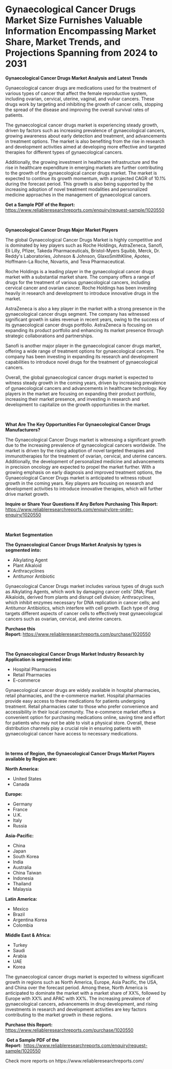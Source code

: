 <p><h1>Gynaecological Cancer Drugs Market Size Furnishes Valuable Information Encompassing Market Share, Market Trends, and Projections Spanning from 2024 to 2031</h1></p><p><strong>Gynaecological Cancer Drugs Market Analysis and Latest Trends</strong></p>
<p><p>Gynaecological cancer drugs are medications used for the treatment of various types of cancer that affect the female reproductive system, including ovarian, cervical, uterine, vaginal, and vulvar cancers. These drugs work by targeting and inhibiting the growth of cancer cells, stopping the spread of the disease and improving the overall survival rates of patients.</p><p>The gynaecological cancer drugs market is experiencing steady growth, driven by factors such as increasing prevalence of gynaecological cancers, growing awareness about early detection and treatment, and advancements in treatment options. The market is also benefiting from the rise in research and development activities aimed at developing more effective and targeted therapies for different types of gynaecological cancers.</p><p>Additionally, the growing investment in healthcare infrastructure and the rise in healthcare expenditure in emerging markets are further contributing to the growth of the gynaecological cancer drugs market. The market is expected to continue its growth momentum, with a projected CAGR of 10.1% during the forecast period. This growth is also being supported by the increasing adoption of novel treatment modalities and personalized medicine approaches in the management of gynaecological cancers.</p></p>
<p><strong>Get a Sample PDF of the Report:&nbsp;</strong> <a href="https://www.reliableresearchreports.com/enquiry/request-sample/1020550">https://www.reliableresearchreports.com/enquiry/request-sample/1020550</a></p>
<p>&nbsp;</p>
<p><strong>Gynaecological Cancer Drugs Major Market Players</strong></p>
<p><p>The global Gynaecological Cancer Drugs Market is highly competitive and is dominated by key players such as Roche Holdings, AstraZeneca, Sanofi, Eli Lilly, Pfizer, Takeda Pharmaceuticals, Bristol-Myers Squibb, Merck, Dr. Reddy's Laboratories, Johnson & Johnson, GlaxoSmithKline, Apotex, Hoffmann-La Roche, Novartis, and Teva Pharmaceutical.</p><p>Roche Holdings is a leading player in the gynaecological cancer drugs market with a substantial market share. The company offers a range of drugs for the treatment of various gynaecological cancers, including cervical cancer and ovarian cancer. Roche Holdings has been investing heavily in research and development to introduce innovative drugs in the market.</p><p>AstraZeneca is also a key player in the market with a strong presence in the gynaecological cancer drugs segment. The company has witnessed significant growth in sales revenue in recent years, owing to the success of its gynaecological cancer drugs portfolio. AstraZeneca is focusing on expanding its product portfolio and enhancing its market presence through strategic collaborations and partnerships.</p><p>Sanofi is another major player in the gynaecological cancer drugs market, offering a wide range of treatment options for gynaecological cancers. The company has been investing in expanding its research and development capabilities to introduce novel drugs for the treatment of gynaecological cancers.</p><p>Overall, the global gynaecological cancer drugs market is expected to witness steady growth in the coming years, driven by increasing prevalence of gynaecological cancers and advancements in healthcare technology. Key players in the market are focusing on expanding their product portfolio, increasing their market presence, and investing in research and development to capitalize on the growth opportunities in the market.</p></p>
<p>&nbsp;</p>
<p><strong>What Are The Key Opportunities For Gynaecological Cancer Drugs Manufacturers?</strong></p>
<p><p>The Gynaecological Cancer Drugs market is witnessing a significant growth due to the increasing prevalence of gynaecological cancers worldwide. The market is driven by the rising adoption of novel targeted therapies and immunotherapies for the treatment of ovarian, cervical, and uterine cancers. Additionally, the development of personalized medicine and advancements in precision oncology are expected to propel the market further. With a growing emphasis on early diagnosis and improved treatment options, the Gynaecological Cancer Drugs market is anticipated to witness robust growth in the coming years. Key players are focusing on research and development activities to introduce innovative therapies, which will further drive market growth.</p></p>
<p><strong>Inquire or Share Your Questions If Any Before Purchasing This Report:</strong> <a href="https://www.reliableresearchreports.com/enquiry/pre-order-enquiry/1020550">https://www.reliableresearchreports.com/enquiry/pre-order-enquiry/1020550</a></p>
<p>&nbsp;</p>
<p><strong>Market Segmentation</strong></p>
<p><strong>The Gynaecological Cancer Drugs Market Analysis by types is segmented into:</strong></p>
<p><ul><li>Alkylating Agent</li><li>Plant Alkaloid</li><li>Anthracyclines</li><li>Antitumor Antibiotic</li></ul></p>
<p><p>Gynaecological Cancer Drugs market includes various types of drugs such as Alkylating Agents, which work by damaging cancer cells' DNA; Plant Alkaloids, derived from plants and disrupt cell division; Anthracyclines, which inhibit enzymes necessary for DNA replication in cancer cells; and Antitumor Antibiotics, which interfere with cell growth. Each type of drug targets different aspects of cancer cells to effectively treat gynaecological cancers such as ovarian, cervical, and uterine cancers.</p></p>
<p><strong>Purchase this Report:&nbsp;</strong><a href="https://www.reliableresearchreports.com/purchase/1020550">https://www.reliableresearchreports.com/purchase/1020550</a></p>
<p>&nbsp;</p>
<p><strong>The Gynaecological Cancer Drugs Market Industry Research by Application is segmented into:</strong></p>
<p><ul><li>Hospital Pharmacies</li><li>Retail Pharmacies</li><li>E-commerce</li></ul></p>
<p><p>Gynaecological cancer drugs are widely available in hospital pharmacies, retail pharmacies, and the e-commerce market. Hospital pharmacies provide easy access to these medications for patients undergoing treatment. Retail pharmacies cater to those who prefer convenience and accessibility in their local community. The e-commerce market offers a convenient option for purchasing medications online, saving time and effort for patients who may not be able to visit a physical store. Overall, these distribution channels play a crucial role in ensuring patients with gynaecological cancer have access to necessary medications.</p></p>
<p>&nbsp;</p>
<p><strong>In terms of Region, the Gynaecological Cancer Drugs Market Players available by Region are:</strong></p>
<p>
    <p> <strong> North America: </strong>
        <ul>
            <li>United States</li>
            <li>Canada</li>
        </ul>
        </p> 
    <p> <strong> Europe: </strong>
        <ul>
            <li>Germany</li>
            <li>France</li>
            <li>U.K.</li>
            <li>Italy</li>
            <li>Russia</li>
        </ul>
        </p> 
    <p> <strong> Asia-Pacific: </strong>
        <ul>
            <li>China</li>
            <li>Japan</li>
            <li>South Korea</li>
            <li>India</li>
            <li>Australia</li>
            <li>China Taiwan</li>
            <li>Indonesia</li>
            <li>Thailand</li>
            <li>Malaysia</li>
        </ul>
        </p> 
    <p> <strong> Latin America: </strong>
        <ul>
            <li>Mexico</li>
            <li>Brazil</li>
            <li>Argentina Korea</li>
            <li>Colombia</li>
        </ul>
        </p> 
    <p> <strong> Middle East & Africa: </strong>
        <ul>
            <li>Turkey</li>
            <li>Saudi</li>
            <li>Arabia</li>
            <li>UAE</li>
            <li>Korea</li>
        </ul>
    </p>
    </p>
<p><p>The gynaecological cancer drugs market is expected to witness significant growth in regions such as North America, Europe, Asia Pacific, the USA, and China over the forecast period. Among these, North America is anticipated to dominate the market with a market share of XX%, followed by Europe with XX% and APAC with XX%. The increasing prevalence of gynaecological cancers, advancements in drug development, and rising investments in research and development activities are key factors contributing to the market growth in these regions.</p></p>
<p><strong>Purchase this Report: </strong><a href="https://www.reliableresearchreports.com/purchase/1020550">https://www.reliableresearchreports.com/purchase/1020550</a></p>
<p>&nbsp;<strong>Get a Sample PDF of the Report:&nbsp;&nbsp;</strong><a href="https://www.reliableresearchreports.com/enquiry/request-sample/1020550">https://www.reliableresearchreports.com/enquiry/request-sample/1020550</a></p>
<p><strong></strong></p>
<p>Check more reports on https://www.reliableresearchreports.com/</p>